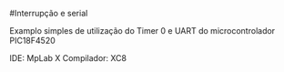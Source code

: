 #Interrupção e serial

Examplo simples de  utilização do Timer 0 e UART do microcontrolador PIC18F4520

IDE: MpLab X 
Compilador: XC8
